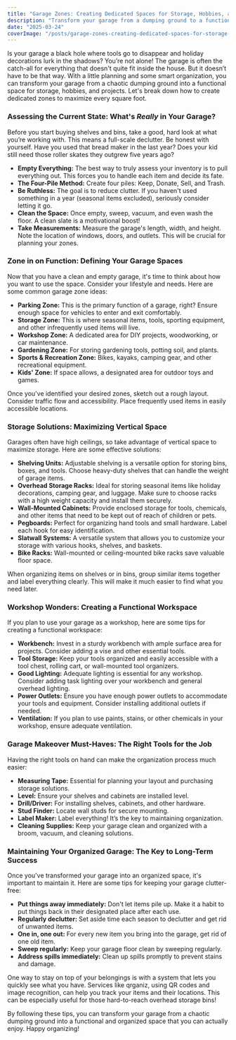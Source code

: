 ```yaml
---
title: "Garage Zones: Creating Dedicated Spaces for Storage, Hobbies, and Projects"
description: "Transform your garage from a dumping ground to a functional space! This post outlines how to create dedicated zones for storage, hobbies, and projects, optimizing your garage layout for better organization and accessibility."
date: "2025-03-24"
coverImage: "/posts/garage-zones-creating-dedicated-spaces-for-storage-hobbies-and-projects/cover.jpg"
---
```


Is your garage a black hole where tools go to disappear and holiday decorations lurk in the shadows? You’re not alone! The garage is often the catch-all for everything that doesn't quite fit inside the house. But it doesn’t have to be that way. With a little planning and some smart organization, you can transform your garage from a chaotic dumping ground into a functional space for storage, hobbies, and projects. Let's break down how to create dedicated zones to maximize every square foot.

### Assessing the Current State: What's *Really* in Your Garage?

Before you start buying shelves and bins, take a good, hard look at what you’re working with. This means a full-scale declutter. Be honest with yourself. Have you used that bread maker in the last year? Does your kid still need those roller skates they outgrew five years ago?

*   **Empty Everything:** The best way to truly assess your inventory is to pull everything out. This forces you to handle each item and decide its fate.
*   **The Four-Pile Method:** Create four piles: Keep, Donate, Sell, and Trash.
*   **Be Ruthless:** The goal is to reduce clutter. If you haven't used something in a year (seasonal items excluded), seriously consider letting it go.
*   **Clean the Space:** Once empty, sweep, vacuum, and even wash the floor. A clean slate is a motivational boost!
*   **Take Measurements:** Measure the garage's length, width, and height. Note the location of windows, doors, and outlets. This will be crucial for planning your zones.

### Zone in on Function: Defining Your Garage Spaces

Now that you have a clean and empty garage, it's time to think about how you want to use the space. Consider your lifestyle and needs. Here are some common garage zone ideas:

*   **Parking Zone:** This is the primary function of a garage, right? Ensure enough space for vehicles to enter and exit comfortably.
*   **Storage Zone:** This is where seasonal items, tools, sporting equipment, and other infrequently used items will live.
*   **Workshop Zone:** A dedicated area for DIY projects, woodworking, or car maintenance.
*   **Gardening Zone:** For storing gardening tools, potting soil, and plants.
*   **Sports & Recreation Zone:** Bikes, kayaks, camping gear, and other recreational equipment.
*   **Kids' Zone:** If space allows, a designated area for outdoor toys and games.

Once you've identified your desired zones, sketch out a rough layout. Consider traffic flow and accessibility. Place frequently used items in easily accessible locations.

### Storage Solutions: Maximizing Vertical Space

Garages often have high ceilings, so take advantage of vertical space to maximize storage. Here are some effective solutions:

*   **Shelving Units:** Adjustable shelving is a versatile option for storing bins, boxes, and tools. Choose heavy-duty shelves that can handle the weight of garage items.
*   **Overhead Storage Racks:** Ideal for storing seasonal items like holiday decorations, camping gear, and luggage. Make sure to choose racks with a high weight capacity and install them securely.
*   **Wall-Mounted Cabinets:** Provide enclosed storage for tools, chemicals, and other items that need to be kept out of reach of children or pets.
*   **Pegboards:** Perfect for organizing hand tools and small hardware. Label each hook for easy identification.
*   **Slatwall Systems:** A versatile system that allows you to customize your storage with various hooks, shelves, and baskets.
*   **Bike Racks:** Wall-mounted or ceiling-mounted bike racks save valuable floor space.

When organizing items on shelves or in bins, group similar items together and label everything clearly. This will make it much easier to find what you need later.

### Workshop Wonders: Creating a Functional Workspace

If you plan to use your garage as a workshop, here are some tips for creating a functional workspace:

*   **Workbench:** Invest in a sturdy workbench with ample surface area for projects. Consider adding a vise and other essential tools.
*   **Tool Storage:** Keep your tools organized and easily accessible with a tool chest, rolling cart, or wall-mounted tool organizers.
*   **Good Lighting:** Adequate lighting is essential for any workshop. Consider adding task lighting over your workbench and general overhead lighting.
*   **Power Outlets:** Ensure you have enough power outlets to accommodate your tools and equipment. Consider installing additional outlets if needed.
*   **Ventilation:** If you plan to use paints, stains, or other chemicals in your workshop, ensure adequate ventilation.

### Garage Makeover Must-Haves: The Right Tools for the Job

Having the right tools on hand can make the organization process much easier:

*   **Measuring Tape:** Essential for planning your layout and purchasing storage solutions.
*   **Level:** Ensure your shelves and cabinets are installed level.
*   **Drill/Driver:** For installing shelves, cabinets, and other hardware.
*   **Stud Finder:** Locate wall studs for secure mounting.
*   **Label Maker:** Label everything! It’s the key to maintaining organization.
*   **Cleaning Supplies:** Keep your garage clean and organized with a broom, vacuum, and cleaning solutions.

### Maintaining Your Organized Garage: The Key to Long-Term Success

Once you've transformed your garage into an organized space, it's important to maintain it. Here are some tips for keeping your garage clutter-free:

*   **Put things away immediately:** Don't let items pile up. Make it a habit to put things back in their designated place after each use.
*   **Regularly declutter:** Set aside time each season to declutter and get rid of unwanted items.
*   **One in, one out:** For every new item you bring into the garage, get rid of one old item.
*   **Sweep regularly:** Keep your garage floor clean by sweeping regularly.
*   **Address spills immediately:** Clean up spills promptly to prevent stains and damage.

One way to stay on top of your belongings is with a system that lets you quickly see what you have. Services like qrganiz, using QR codes and image recognition, can help you track your items and their locations. This can be especially useful for those hard-to-reach overhead storage bins!

By following these tips, you can transform your garage from a chaotic dumping ground into a functional and organized space that you can actually enjoy. Happy organizing!